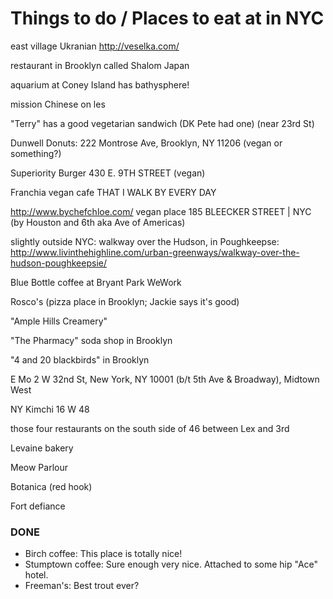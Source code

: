 # Things to do / Places to eat at in NYC

east village Ukranian http://veselka.com/

restaurant in Brooklyn called Shalom Japan

aquarium at Coney Island has bathysphere!

mission Chinese on les

"Terry" has a good vegetarian sandwich (DK Pete had one) (near 23rd St)

Dunwell Donuts: 222 Montrose Ave, Brooklyn, NY 11206 (vegan or something?)

Superiority Burger 430 E. 9TH STREET (vegan)

Franchia vegan cafe THAT I WALK BY EVERY DAY

http://www.bychefchloe.com/ vegan place 185 BLEECKER STREET | NYC (by Houston and 6th aka Ave of Americas)

slightly outside NYC: walkway over the Hudson, in Poughkeepse: http://www.livinthehighline.com/urban-greenways/walkway-over-the-hudson-poughkeepsie/

Blue Bottle coffee at Bryant Park WeWork

Rosco's (pizza place in Brooklyn; Jackie says it's good)

"Ample Hills Creamery"

"The Pharmacy" soda shop in Brooklyn

"4 and 20 blackbirds" in Brooklyn

E Mo
2 W 32nd St, New York, NY 10001
(b/t 5th Ave & Broadway), Midtown West

NY Kimchi 16 W 48

those four restaurants on the south side of 46 between Lex and 3rd

Levaine bakery

Meow Parlour

Botanica (red hook)

Fort defiance


### DONE

 * Birch coffee: This place is totally nice!
 * Stumptown coffee: Sure enough very nice. Attached to some hip "Ace" hotel.
 * Freeman's: Best trout ever?
